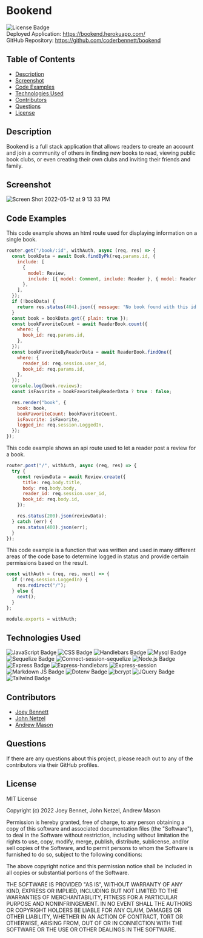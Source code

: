# Bookend

![License Badge](https://img.shields.io/badge/License-MIT-blue)  
Deployed Application: https://bookend.herokuapp.com/  
GitHub Repository: https://github.com/coderbennett/bookend

## Table of Contents

- [Description](#description)
- [Screenshot](#screenshot)
- [Code Examples](#code-examples)
- [Technologies Used](#technologies-used)
- [Contributors](#contributors)
- [Questions](#questions)
- [License](#license)

## Description

Bookend is a full stack application that allows readers to create an account and join a community of others in finding new books to read, viewing public book clubs, or even creating their own clubs and inviting their friends and family.

## Screenshot

![Screen Shot 2022-05-12 at 9 13 33 PM](https://user-images.githubusercontent.com/99947655/168211624-1077d555-dc11-4a8c-91e1-3bcc07351e69.png)

## Code Examples

This code example shows an html route used for displaying information on a single book.

```js
router.get("/book/:id", withAuth, async (req, res) => {
  const bookData = await Book.findByPk(req.params.id, {
    include: [
      {
        model: Review,
        include: [{ model: Comment, include: Reader }, { model: Reader }],
      },
    ],
  });
  if (!bookData) {
    return res.status(404).json({ message: "No book found with this id." });
  }
  const book = bookData.get({ plain: true });
  const bookFavoriteCount = await ReaderBook.count({
    where: {
      book_id: req.params.id,
    },
  });
  const bookFavoriteByReaderData = await ReaderBook.findOne({
    where: {
      reader_id: req.session.user_id,
      book_id: req.params.id,
    },
  });
  console.log(book.reviews);
  const isFavorite = bookFavoriteByReaderData ? true : false;

  res.render("book", {
    book: book,
    bookFavoriteCount: bookFavoriteCount,
    isFavorite: isFavorite,
    logged_in: req.session.LoggedIn,
  });
});
```

This code example shows an api route used to let a reader post a review for a book.

```js
router.post("/", withAuth, async (req, res) => {
  try {
    const reviewData = await Review.create({
      title: req.body.title,
      body: req.body.body,
      reader_id: req.session.user_id,
      book_id: req.body.id,
    });

    res.status(200).json(reviewData);
  } catch (err) {
    res.status(400).json(err);
  }
});
```

This code example is a function that was written and used in many different areas of the code base to determine logged in status and provide certain permissions based on the result.

```js
const withAuth = (req, res, next) => {
  if (!req.session.LoggedIn) {
    res.redirect("/");
  } else {
    next();
  }
};

module.exports = withAuth;
```

## Technologies Used

![JavaScript Badge](https://img.shields.io/badge/Language-JavaScript-yellow)
![CSS Badge](https://img.shields.io/badge/Language-CSS-blue)
![Handlebars Badge](https://img.shields.io/badge/Language-Handlebars-orange)
![Mysql Badge](https://img.shields.io/badge/Database-MySql-informational)
![Sequelize Badge](https://img.shields.io/badge/NPM-Sequelize-important)
![Connect-session-sequelize](https://img.shields.io/badge/NPM-connect--session--sequelize-brightgreen)
![Node.js Badge](https://img.shields.io/badge/Environment-Node.js-red)
![Express Badge](https://img.shields.io/badge/NPM-Express.js-green)
![Express-handlebars](https://img.shields.io/badge/NPM-express--handlebars-yellowgreen)
![Express-session](https://img.shields.io/badge/NPM-express--session-ff69b4)
![Markdown JS Badge](https://img.shields.io/badge/NPM-Markdown%20js-yellow)
![Dotenv Badge](https://img.shields.io/badge/NPM-dotenv-blueviolet)
![bcrypt](https://img.shields.io/badge/NPM-bcrypt-9cf)
![JQuery Badge](https://img.shields.io/badge/UI-JQuery%20UI-important)
![Tailwind Badge](https://img.shields.io/badge/CSS-Tailwind-blue)

## Contributors

- [Joey Bennett](https://github.com/coderbennett)
- [John Netzel](https://github.com/CommieDog)
- [Andrew Mason](https://github.com/atmason90)

## Questions

If there are any questions about this project, please reach out to any of the contributors via their GitHub profiles.

## License

MIT License

Copyright (c) 2022 Joey Bennet, John Netzel, Andrew Mason

Permission is hereby granted, free of charge, to any person obtaining a copy of this software and associated documentation files (the "Software"), to deal in the Software without restriction, including without limitation the rights to use, copy, modify, merge, publish, distribute, sublicense, and/or sell copies of the Software, and to permit persons to whom the Software is furnished to do so, subject to the following conditions:

The above copyright notice and this permission notice shall be included in all copies or substantial portions of the Software.

THE SOFTWARE IS PROVIDED "AS IS", WITHOUT WARRANTY OF ANY KIND, EXPRESS OR IMPLIED, INCLUDING BUT NOT LIMITED TO THE WARRANTIES OF MERCHANTABILITY, FITNESS FOR A PARTICULAR PURPOSE AND NONINFRINGEMENT. IN NO EVENT SHALL THE AUTHORS OR COPYRIGHT HOLDERS BE LIABLE FOR ANY CLAIM, DAMAGES OR OTHER LIABILITY, WHETHER IN AN ACTION OF CONTRACT, TORT OR OTHERWISE, ARISING FROM, OUT OF OR IN CONNECTION WITH THE SOFTWARE OR THE USE OR OTHER DEALINGS IN THE SOFTWARE.
